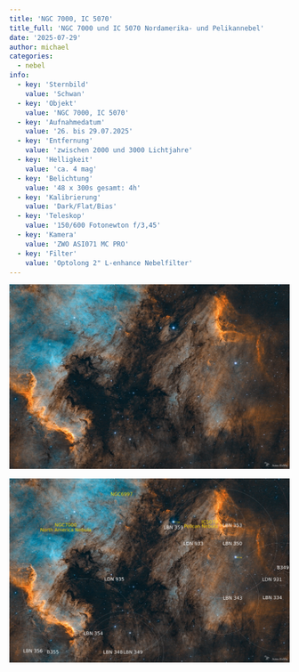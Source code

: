 ```yaml
---
title: 'NGC 7000, IC 5070'
title_full: 'NGC 7000 und IC 5070 Nordamerika- und Pelikannebel'
date: '2025-07-29'
author: michael
categories:
  - nebel
info:
  - key: 'Sternbild'
    value: 'Schwan'
  - key: 'Objekt'
    value: 'NGC 7000, IC 5070'
  - key: 'Aufnahmedatum'
    value: '26. bis 29.07.2025'
  - key: 'Entfernung'
    value: 'zwischen 2000 und 3000 Lichtjahre' 
  - key: 'Helligkeit'
    value: 'ca. 4 mag'
  - key: 'Belichtung'
    value: '48 x 300s gesamt: 4h'
  - key: 'Kalibrierung'
    value: 'Dark/Flat/Bias'
  - key: 'Teleskop'
    value: '150/600 Fotonewton f/3,45'
  - key: 'Kamera'
    value: 'ZWO ASI071 MC PRO'
  - key: 'Filter'
    value: 'Optolong 2" L-enhance Nebelfilter'
---
```


![NGC-7000](header.jpg 'NGC-7000')



![NGC-7000](NGC7000_IC5070_Annotated.jpg 'NGC-7000')
